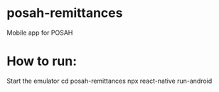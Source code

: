 # posah-remittances
Mobile app for POSAH

# How to run:
Start the emulator
cd posah-remittances
npx react-native run-android
